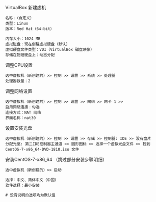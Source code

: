 VirtualBox 新建虚机
```
名称：（自定义）
类型：Linux
版本：Red Hat（64-bit）

内存大小：1024 MB
虚拟磁盘：现在创建虚拟硬盘（默认）
虚拟硬盘文件类型：VDI（VirtualBox 磁盘映像）
存储在物理硬盘上：动态分配
```

调整CPU设置
```
选中虚拟机（新创建的）>> 控制 >> 设置 >> 系统 >> 处理器 
处理器数量：2
```

调整网络设置
```
选中虚拟机（新创建的）>> 控制 >> 设置 >> 网络 >> 网卡 1 >>
启用网络连接：勾选
连接方式：NAT 网络
界面名称：nat30

```

设置安装光盘
```
选中虚拟机（新创建的）>> 控制 >> 设置 >> 存储 >> 控制器: IDE >> 没有盘片
分配光驱: 第二IDE控制器主通道 >> 圆形图标 >> 选择一个虚拟光盘文件 >> 找到 CentOS-7-x86_64-DVD-1810.iso 文件

```

安装CentOS-7-x86_64 （跳过部分安装步骤明细）
```
选中虚拟机（新创建的）>> 启动

选择：中文、简体中文（中国）
软件选择：最小安装

# 没有说明的选项均为默认值
```